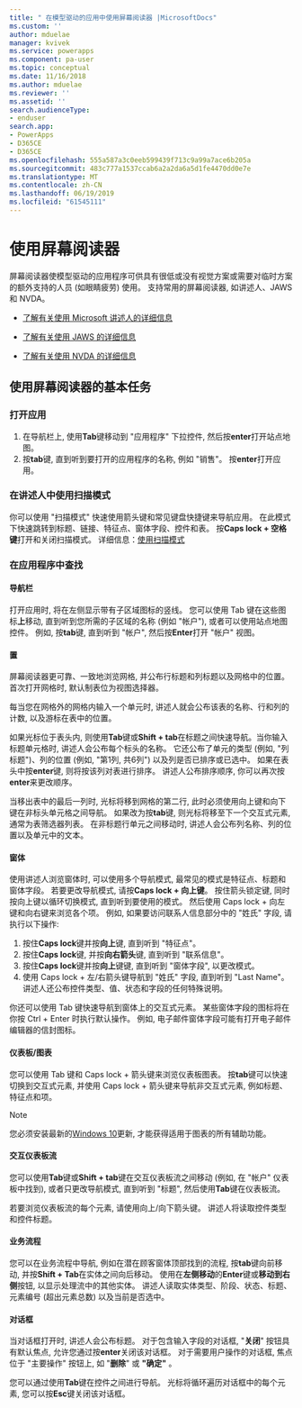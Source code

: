 ```yaml
---
title: " 在模型驱动的应用中使用屏幕阅读器 |MicrosoftDocs"
ms.custom: ''
author: mduelae
manager: kvivek
ms.service: powerapps
ms.component: pa-user
ms.topic: conceptual
ms.date: 11/16/2018
ms.author: mduelae
ms.reviewer: ''
ms.assetid: ''
search.audienceType:
- enduser
search.app:
- PowerApps
- D365CE
- D365CE
ms.openlocfilehash: 555a587a3c0eeb599439f713c9a99a7ace6b205a
ms.sourcegitcommit: 483c777a1537ccab6a2a2da6a5d1fe4470dd0e7e
ms.translationtype: MT
ms.contentlocale: zh-CN
ms.lasthandoff: 06/19/2019
ms.locfileid: "61545111"
---
```

# <a name="use-a-screen-reader"></a>使用屏幕阅读器 


屏幕阅读器使模型驱动的应用程序可供具有很低或没有视觉方案或需要对临时方案的额外支持的人员 (如眼睛疲劳) 使用。 支持常用的屏幕阅读器, 如讲述人、JAWS 和 NVDA。 

- [了解有关使用 Microsoft 讲述人的详细信息](https://support.microsoft.com/help/22798)
- [了解有关使用 JAWS 的详细信息](http://www.freedomscientific.com/Products/Blindness/JawsDocumentation)


- [了解有关使用 NVDA 的详细信息](https://www.nvaccess.org/get-help/)


## <a name="basic-tasks-using-a-screen-reader"></a>使用屏幕阅读器的基本任务 

### <a name="open-an-app"></a>打开应用

1.  在导航栏上, 使用**Tab**键移动到 "应用程序" 下拉控件, 然后按**enter**打开站点地图。
2.  按**tab**键, 直到听到要打开的应用程序的名称, 例如 "销售"。 按**enter**打开应用。

### <a name="use-scan-mode-in-narrator"></a>在讲述人中使用扫描模式
你可以使用 "扫描模式" 快速使用箭头键和常见键盘快捷键来导航应用。 在此模式下快速跳转到标题、链接、特征点、窗体字段、控件和表。 按**Caps lock + 空格键**打开和关闭扫描模式。 详细信息：[使用扫描模式](https://support.microsoft.com/en-us/help/22809/windows-10-narrator-using-scan-mode)

### <a name="find-your-way-around-the-app"></a>在应用程序中查找

#### <a name="navigation-bar"></a>导航栏
打开应用时, 将在左侧显示带有子区域图标的竖线。 您可以使用 Tab 键在这些图标**上**移动, 直到听到您所需的子区域的名称 (例如 "帐户"), 或者可以使用站点地图控件。 例如, 按**tab**键, 直到听到 "帐户", 然后按**Enter**打开 "帐户" 视图。

#### <a name="grids"></a>置
屏幕阅读器更可靠、一致地浏览网格, 并公布行标题和列标题以及网格中的位置。 首次打开网格时, 默认制表位为视图选择器。 

每当您在网格外的网格内输入一个单元时, 讲述人就会公布该表的名称、行和列的计数, 以及游标在表中的位置。

如果光标位于表头内, 则使用**Tab**键或**Shift + tab**在标题之间快速导航。当你输入标题单元格时, 讲述人会公布每个标头的名称。 它还公布了单元的类型 (例如, "列标题")、列的位置 (例如, "第1列, 共6列") 以及列是否已排序或已选中。 如果在表头中按**enter**键, 则将按该列对表进行排序。 讲述人公布排序顺序, 你可以再次按**enter**来更改顺序。

当移出表中的最后一列时, 光标将移到网格的第二行, 此时必须使用向上键和向下键在非标头单元格之间导航。 如果改为按**tab**键, 则光标将移至下一个交互式元素, 通常为表筛选器列表。 在非标题行单元之间移动时, 讲述人会公布列名称、列的位置以及单元中的文本。

#### <a name="forms"></a>窗体
使用讲述人浏览窗体时, 可以使用多个导航模式, 最常见的模式是特征点、标题和窗体字段。 若要更改导航模式, 请按**Caps lock + 向上键**。 按住箭头锁定键, 同时按向上键以循环切换模式, 直到听到要使用的模式。 然后使用 Caps lock + 向左键和向右键来浏览各个项。 例如, 如果要访问联系人信息部分中的 "姓氏" 字段, 请执行以下操作:

1.  按住**Caps lock**键并按**向上**键, 直到听到 "特征点"。
2.  按住**Caps lock**键, 并按**向右箭头**键, 直到听到 "联系信息"。
3.  按住**Caps lock**键并按**向上**键键, 直到听到 "窗体字段", 以更改模式。
4.  使用 Caps lock + 左/右箭头键导航到 "姓氏" 字段, 直到听到 "Last Name"。 讲述人还公布控件类型、值、状态和字段的任何特殊说明。

你还可以使用 Tab 键快速导航到窗体上的交互式元素。 某些窗体字段的图标将在你按 Ctrl + Enter 时执行默认操作。 例如, 电子邮件窗体字段可能有打开电子邮件编辑器的信封图标。 

#### <a name="dashboardscharts"></a>仪表板/图表
您可以使用 Tab 键和 Caps lock + 箭头键来浏览仪表板图表。 按**tab**键可以快速切换到交互式元素, 并使用 Caps lock + 箭头键来导航非交互式元素, 例如标题、特征点和项。


> [!NOTE]
> 您必须安装最新的[Windows 10](http://www.microsoft.com/enable/products/windows10/default.aspx)更新, 才能获得适用于图表的所有辅助功能。

#### <a name="interactive-dashboard-streams"></a>交互仪表板流
您可以使用**Tab**键或**Shift + tab**键在交互仪表板流之间移动 (例如, 在 "帐户" 仪表板中找到), 或者只更改导航模式, 直到听到 "标题", 然后使用**Tab**键在仪表板流。

若要浏览仪表板流的每个元素, 请使用向上/向下箭头键。 讲述人将读取控件类型和控件标题。

#### <a name="business-process-flows"></a>业务流程
您可以在业务流程中导航, 例如在潜在顾客窗体顶部找到的流程, 按**tab**键向前移动, 并按**Shift + Tab**在实体之间向后移动。 使用在**左侧移动**的**Enter**键或**移动到右侧**按钮, 以显示处理流中的其他实体。 讲述人读取实体类型、阶段、状态、标题、元素编号 (超出元素总数) 以及当前是否选中。

#### <a name="dialog-boxes"></a>对话框

当对话框打开时, 讲述人会公布标题。 对于包含输入字段的对话框, "**关闭**" 按钮具有默认焦点, 允许您通过按**enter**关闭该对话框。 对于需要用户操作的对话框, 焦点位于 "主要操作" 按钮上, 如 "**删除**" 或 **"确定"** 。

您可以通过使用**Tab**键在控件之间进行导航。 光标将循环遍历对话框中的每个元素, 您可以按**Esc**键关闭该对话框。


